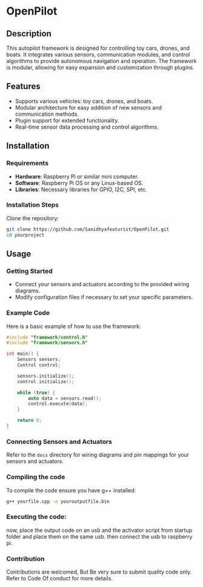 # OpenPilot

## Description
This autopilot framework is designed for controlling toy cars, drones, and boats. It integrates various sensors, communication modules, and control algorithms to provide autonomous navigation and operation. The framework is modular, allowing for easy expansion and customization through plugins.

## Features
- Supports various vehicles: toy cars, drones, and boats.
- Modular architecture for easy addition of new sensors and communication methods.
- Plugin support for extended functionality.
- Real-time sensor data processing and control algorithms.

## Installation

### Requirements
- **Hardware**: Raspberry Pi or similar mini computer.
- **Software**: Raspberry Pi OS or any Linux-based OS.
- **Libraries**: Necessary libraries for GPIO, I2C, SPI, etc.

### Installation Steps
 Clone the repository:
   ```bash
   git clone https://github.com/Sanidhyafeaturist/OpenPilot.git
   cd yourproject
```

## Usage

### Getting Started
- Connect your sensors and actuators according to the provided wiring diagrams.
- Modify configuration files if necessary to set your specific parameters.

### Example Code
Here is a basic example of how to use the framework:

```cpp
#include "framework/control.h"
#include "framework/sensors.h"

int main() {
    Sensors sensors;
    Control control;

    sensors.initialize();
    control.initialize();

    while (true) {
        auto data = sensors.read();
        control.execute(data);
    }

    return 0;
}
```

### Connecting Sensors and Actuators
Refer to the `docs` directory for wiring diagrams and pin mappings for your sensors and actuators.

### Compiling the code
To compile the code ensure you have g++ installed:

```bash
g++ yourfile.cpp -o youroutputfile.bin
```

### Executing the code:

now, place the output code on an usb and the activator script from startup folder and place them on the same usb.
then connect the usb to raspberry pi.

### Contribution
Contributions are welcomed, But Be very sure to submit quality code only. Refer to Code Of conduct for more details.

